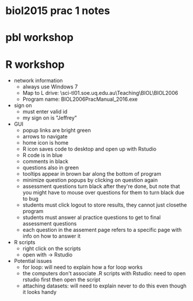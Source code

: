 biol2015 prac 1 notes
=======================


# pbl workshop


# R workshop
+ network information
	* always use Windows 7
	* Map to L drive: \\sci-tl01.soe.uq.edu.au\Teaching\BIOL\BIOL2006
	* Program name: BIOL2006PracManual_2016.exe
+ sign on
	* must enter valid id
	* my sign on is "Jeffrey"
+ GUI
	* popup links are bright green
	* arrows to navigate
	* home icon is home
	* R icon saves code to desktop and open up with Rstudio
	* R code is in blue
	* comments in black
	* questions also in green
	* tooltips appear in brown bar along the bottom of program
	* minimize question popups by clicking on question again
	* assessment questions turn black after they're done, but note that you might have to mouse over questions for them to turn black due to bug
	* students must click logout to store results, they cannot just closethe program
	* students must answer al practice questions to get to final assessment questions
	* each question in the assement page refers to a specific page with info on how to answer it
+ R scripts
	* right click on the scripts
	* open with -> Rstudio
+ Potential issues
	* for loop: will need to explain how a for loop works
	* the computers don't associate .R scripts with Rstudio: need to open rstudio first then open the script
	* attaching datasets: will need to explain never to do this even though it looks handy
	
